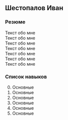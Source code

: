 ## Шестопалов Иван

### Резюме

Текст обо мне  
Текст обо мне  
Текст обо мне  
Текст обо мне  
Текст обо мне  
Текст обо мне  
Текст обо мне  

### Список навыков

0. Основные 
0. Основные 
0. Основные 
0. Основные 
0. Основные 
0. Основные 




